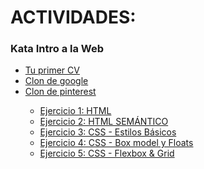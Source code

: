 <h1>ACTIVIDADES:</h1>

<h3>Kata Intro a la Web</h3>
<ul>
    <li><a href="https://github.com/JonhXQ/JonhXQ.github.io/tree/main/CV">Tu primer CV</a></li>
    <li><a href="https://github.com/JonhXQ/JonhXQ.github.io/tree/main/GOOGLE">Clon de google</a></li>
    <li><a href="https://github.com/JonhXQ/JonhXQ.github.io/tree/main/PINTEREST">Clon de pinterest</a></li>
    <ul>
        <li><a href="">Ejercicio 1: HTML</a></li>
        <li><a href="">Ejercicio 2: HTML SEMÁNTICO</a></li>
        <li><a href="">Ejercicio 3: CSS - Estilos Básicos</a></li>
        <li><a href="">Ejercicio 4: CSS - Box model y Floats</a></li>
        <li><a href="">Ejercicio 5: CSS - Flexbox & Grid</a></li>
    </ul>
</ul>